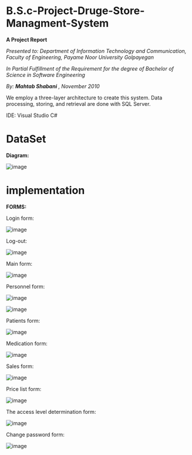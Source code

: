 # B.S.c-Project-Druge-Store-Managment-System

**A Project Report**

*Presented to: Department of Information Technology and Communication, Faculty of Engineering, Payame Noor University Golpayegan*

*In Partial Fulfillment of the Requirement for the degree of Bachelor of Science in Software Engineering*

*By: **Mahtab Shabani**
, November 2010*
 
We employ a three-layer architecture to create this system. Data processing, storing, and retrieval are done with SQL Server.

IDE: Visual Studio C#

# DataSet

**Diagram:**

![image](https://user-images.githubusercontent.com/21992001/187095582-f466b0d0-786d-443b-8396-5f6548a1ebf1.png)

# implementation

**FORMS:**

Login form:

![image](https://user-images.githubusercontent.com/21992001/187094798-fee0bf68-dbe9-424a-8306-6f4c585d53ef.png)


Log-out:

![image](https://user-images.githubusercontent.com/21992001/187094862-4f16bbdb-0962-4765-9160-866eb26a0641.png)

Main form:

![image](https://user-images.githubusercontent.com/21992001/187094873-b0fa1e81-e0da-4e3b-ad69-2c804cbe9e51.png)

Personnel form:

![image](https://user-images.githubusercontent.com/21992001/187094878-1b93de79-e301-4b71-850f-86b7596b7111.png)

![image](https://user-images.githubusercontent.com/21992001/187094989-2e7777ba-6cb6-4fef-b114-43d62256f5b7.png)

Patients form:

![image](https://user-images.githubusercontent.com/21992001/187095021-76fca802-5574-4b7f-9b49-01eff414f6c1.png)

Medication form:

![image](https://user-images.githubusercontent.com/21992001/187095069-2a57011c-b5ec-46b3-bd6b-4123f2466e56.png)

Sales form:

![image](https://user-images.githubusercontent.com/21992001/187095113-2a2e665e-4c2e-4b2d-b5b0-9fd84a11fbd2.png)

Price list form:

![image](https://user-images.githubusercontent.com/21992001/187095151-933111c1-cc44-4e75-a201-695b8b258e77.png)

The access level determination form:

![image](https://user-images.githubusercontent.com/21992001/187095195-4a5b2171-df37-48e9-97c5-a768fb94cd96.png)

Change password form:

![image](https://user-images.githubusercontent.com/21992001/187095233-baf38f46-4e44-432e-b23e-4961b0bb6912.png)
